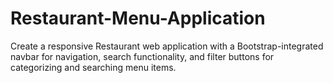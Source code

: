 # Restaurant-Menu-Application
Create a responsive Restaurant web application with a Bootstrap-integrated navbar for navigation, search functionality, and filter buttons for categorizing and searching menu items.
